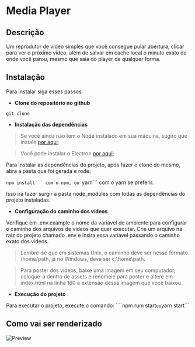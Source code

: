 # Media Player

## Descrição

Um reprodutor de vídeo simples que você consegue pular abertura, clicar para ver o próximo 
video, além de salvar em cache local o minuto exato de onde você parou, mesmo que saia
do player de qualquer forma.

## Instalação

Para instalar siga esses passos

* **Clone do repositório no github** 

```git clone ```

* **Instalação das dependências**

> Se você ainda não tem o Node instalado em sua máquina, sugiro que instale [por aqui](https://nodejs.org/en/download/);

> Você pode instalar o Electron [por aqui](https://www.electronjs.org/docs/tutorial/quick-start);

Para instalar as dependências do projeto, após fazer o clone do mesmo, abra a pasta que foi gerada e rode:

````npm install``` com o npm, ou
````yarn``` com o yarn se preferir.

Isso irá fazer surgir a pasta node_modules com todas as dependências do projeto instaladas.

* **Configuração do caminho dos vídeos**

Verifique em .env.example o nome da variável de ambiente para configurar o caminho dos arquivos de vídeos que quer executar.
Crie um arquivo na raiz do projeto chamado .env e insira essa variável passando o caminho exato dos vídeos.
> Lembre-se que em sistemas Unix, o caminho deve ser nesse formato /home/path, já no Windows, deve ser c:\home\path.

> Para poster dos vídeos, baixe uma imagem em seu computador, coloque-a dentro de assets e renomeie para poster e altere em index.html na linha 160 a extensão dessa imagem que você baixou.

* **Execução do projeto**

Para executar o projeto, execute o comando:
````npm rum start``` ou
```yarn start```


## Como vai ser renderizado

![Preview](https://imagensrael.s3.amazonaws.com/MediaPLayer.PNG)